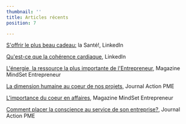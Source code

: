```yaml
---
thumbnail: ''
title: Articles récents
position: 7

---
```

[S'offrir le plus beau cadeau:](https://www.linkedin.com/pulse/soffrir-le-plus-beau-cadeau-la-santé-nancy-bilodeau-mba/ "Santé") la Santé!, LinkedIn

[Qu'est-ce que la cohérence cardiaque](http://bit.ly/Def_CoherenceCardiaque), LinkedIn

[L'énergie, la ressource la plus importante de l'Entrepreneur](https://mindset-entrepreneur.com/energie-la-ressource-la-plus-importante-de-lentrepreneur/ "L'énergie"), Magazine MindSet Entrepreneur

[La dimension humaine au coeur de nos projets](https://journalactionpme.com/2019/10/la-dimension-humaine-au-coeur-de-nos-projets/ "Projets"), Journal Action PME

[L'importance du coeur en affaires](https://mindset-entrepreneur.com/importance-du-coeur-en-affaires/ "Importance du Coeur"), Magazine MindSet Entrepreneur

[Comment placer la conscience au service de son entreprise?](https://journalactionpme.com/2020/02/comment-placer-la-conscience-au-service-de-son-entreprise/ "Conscience"), Journal Action PME